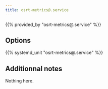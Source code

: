 ```yaml
---
title: osrt-metrics@.service
---
```


{{% provided_by "osrt-metrics@.service" %}}

## Options

{{% systemd_unit "osrt-metrics@.service" %}}

## Additionnal notes

Nothing here.